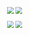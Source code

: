 [![](https://poggit.pmmp.io/shield.state/OreGenerator)](https://poggit.pmmp.io/p/OreGenerator)
<a href="https://poggit.pmmp.io/p/OreGenerator"><img src="https://poggit.pmmp.io/shield.state/OreGenerator"></a>

[![](https://poggit.pmmp.io/shield.api/OreGenerator)](https://poggit.pmmp.io/p/OreGenerator)
<a href="https://poggit.pmmp.io/p/OreGenerator"><img src="https://poggit.pmmp.io/shield.api/OreGenerator"></a>
